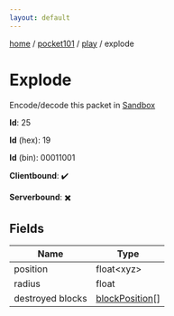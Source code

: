 ```yaml
---
layout: default
---
```


[home](/)  /  [pocket101](/protocol/pocket101)  /  [play](/protocol/pocket101/play)  /  explode

# Explode

Encode/decode this packet in [Sandbox](../../../sandbox/pocket101#play.explode)

**Id**: 25

**Id** (hex): 19

**Id** (bin): 00011001

**Clientbound**: ✔️

**Serverbound**: ✖️

## Fields

Name | Type
---|---
position | float&lt;xyz&gt;
radius | float
destroyed blocks | [blockPosition](/protocol/pocket101/types/block-position)[]
